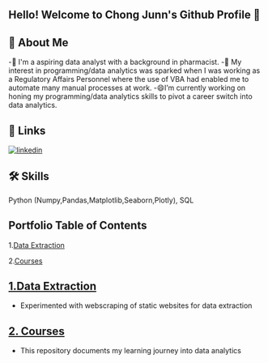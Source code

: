 ## Hello! Welcome to Chong Junn's Github Profile 👋

## 🚀 About Me
-🔭 I'm a aspiring data analyst with a background in pharmacist.
-🌱 My interest in programming/data analytics was sparked when I was working as a Regulatory Affairs Personnel where the use of VBA had enabled me to automate many manual processes at work. 
-😄I’m currently working on honing my programming/data analytics skills to pivot a career switch into data analytics.

  
## 🔗 Links
[![linkedin](https://img.shields.io/badge/linkedin-0A66C2?style=for-the-badge&logo=linkedin&logoColor=white)](https://www.linkedin.com/in/chong-junn/)


  
## 🛠 Skills
Python (Numpy,Pandas,Matplotlib,Seaborn,Plotly), SQL

## Portfolio Table of Contents
1.[Data Extraction](#extraction)

2.[Courses](#courses)



<a id='extraction'></a>
## <a href=https://github.com/chongjunn-tech/webscraping>1.Data Extraction</a>
- Experimented with webscraping of static websites for data extraction
  
<a id='courses'></a>
## <a href=https://github.com/chongjunn-tech/webscraping>2. Courses</a>
- This repository documents my learning journey into data analytics









<!--
**chongjunn-tech/chongjunn-tech** is a ✨ _special_ ✨ repository because its `README.md` (this file) appears on your GitHub profile.

Here are some ideas to get you started:

- 🔭 I’m currently working on ...
- 🌱 I’m currently learning ...
- 👯 I’m looking to collaborate on ...
- 🤔 I’m looking for help with ...
- 💬 Ask me about ...
- 📫 How to reach me: ...
- 😄 Pronouns: ...
- ⚡ Fun fact: ...
-->
